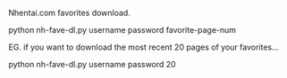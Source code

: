  Nhentai.com favorites download.

 python nh-fave-dl.py username password favorite-page-num

 EG.
 if you want to download the most recent 20 pages of your favorites...

  python nh-fave-dl.py username password 20



